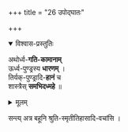 +++
title = "26 उपोद्घातः"

+++
<details open><summary>विश्वास-प्रस्तुतिः</summary>

अथोर्ध्व-**गति-कामानाम्**  
ऊर्ध्व-पुण्ड्रस्य **धारणम्** ।  
तिर्यक्-पुण्ड्रादि-**हानं** च  
शास्त्रैस् **समभिदध्महे** ॥
</details>

<details><summary>मूलम्</summary>

अथोर्ध्वगतिकामानामूर्ध्वपुण्ड्रस्य धारणम् ।  
तिर्यक्पुण्ड्रादिहानं च शास्त्रैस्समभिदध्महे ॥
</details>


सन्त्य् अत्र बहूनि श्रुति-स्मृतीतिहासादि-वचांसि ।